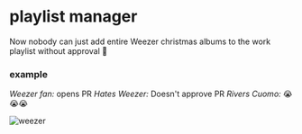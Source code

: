 # playlist manager
Now nobody can just add entire Weezer christmas albums to the work playlist without approval 🎉

### example
*Weezer fan:* opens PR
*Hates Weezer:* Doesn't approve PR
*Rivers Cuomo:* 😭😭😭

![weezer](https://giphy.com/gifs/weezer-rivers-cuomo-high-as-a-kite-the-black-album-1APhLv5iKgtPTZuO9C "WEEZER")
